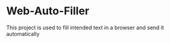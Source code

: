 # Web-Auto-Filler
This project is used to fill intended text in a browser and send it automatically
